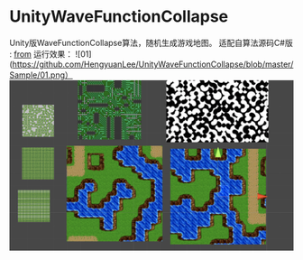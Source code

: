 # UnityWaveFunctionCollapse
Unity版WaveFunctionCollapse算法，随机生成游戏地图。
适配自算法源码C#版 : [from](https://github.com/mxgmn/WaveFunctionCollapse)
运行效果：
![01](https://github.com/HengyuanLee/UnityWaveFunctionCollapse/blob/master/Sample/01.png）
![02](https://github.com/HengyuanLee/UnityWaveFunctionCollapse/blob/master/Sample/02.png)

